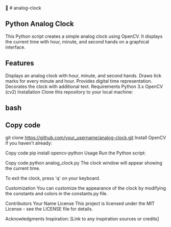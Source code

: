  :pushpin: # analog-clock
## Python Analog Clock
This Python script creates a simple analog clock using OpenCV. It displays the current time with hour, minute, and second hands on a graphical interface.

## Features
Displays an analog clock with hour, minute, and second hands.
Draws tick marks for every minute and hour.
Provides digital time representation.
Decorates the clock with additional text.
Requirements
Python 3.x
OpenCV (cv2)
Installation
Clone this repository to your local machine:

## bash
## Copy code
git clone https://github.com/your_username/analog-clock.git
Install OpenCV if you haven't already:

Copy code
pip install opencv-python
Usage
Run the Python script:

Copy code
python analog_clock.py
The clock window will appear showing the current time.

To exit the clock, press 'q' on your keyboard.

Customization
You can customize the appearance of the clock by modifying the constants and colors in the constants.py file.

Contributors
Your Name
License
This project is licensed under the MIT License - see the LICENSE file for details.

Acknowledgments
Inspiration: [Link to any inspiration sources or credits]
